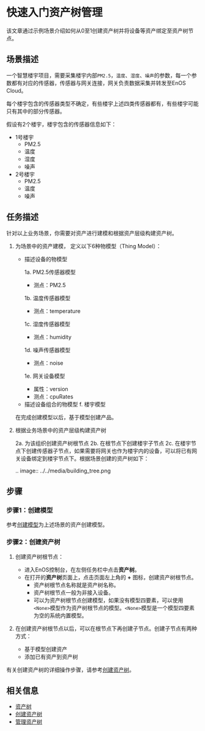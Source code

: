# 快速入门资产树管理

该文章通过示例场景介绍如何从0至1创建资产树并将设备等资产绑定至资产树节点。

## 场景描述

一个智慧楼宇项目，需要采集楼宇内部`PM2.5`，`温度`、`湿度`、`噪声`的参数，每一个参数都有对应的传感器，传感器与网关连接，网关负责数据采集并转发至EnOS Cloud。

每个楼宇包含的传感器类型不确定，有些楼宇上述四类传感器都有，有些楼宇可能只有其中的部分传感器。

假设有2个楼宇，楼宇包含的传感器信息如下：
- 1号楼宇
  - PM2.5
  - 温度
  - 湿度
  - 噪声
- 2号楼宇
  - PM2.5
  - 温度
  - 噪声

## 任务描述

针对以上业务场景，你需要对资产进行建模和根据资产层级构建资产树。

1. 为场景中的资产建模， 定义以下6种物模型（Thing Model）：

   - 描述设备的物模型

     1a. PM2.5传感器模型

        - 测点：PM2.5

     1b. 温度传感器模型

        - 测点：temperature

     1c. 湿度传感器模型

        - 测点：humidity

     1d. 噪声传感器模型

        - 测点：noise

     1e. 网关设备模型

        - 属性：version
        - 测点：cpuRates

   + 描述设备组合的物模型
     f. 楼宇模型

   在完成创建模型以后，基于模型创建产品。

2. 根据业务场景中的资产层级构建资产树

   2a. 为该组织创建资产树根节点
   2b. 在根节点下创建楼宇子节点
   2c. 在楼宇节点下创建传感器子节点，如果需要将网关也作为楼宇内的设备，可以将已有网关设备绑定到楼宇节点下。根据场景创建的资产树如下：

   .. image:: ../../media/building_tree.png

## 步骤

### 步骤1：创建模型

参考[创建模型](../model/creating_model)为上述场景的资产创建模型。

### 步骤2：创建资产树

1. 创建资产树根节点：
   
   - 进入EnOS控制台，在左侧任务栏中点击**资产树**。
   - 在打开的**资产树**页面上，点击页面左上角的 **+** 图标，创建资产树根节点。
     - 资产树根节点名称就是资产树名称。
     - 资产树根节点一般为非接入设备。
     - 可以为资产树根节点创建模型，如果没有模型四要素，可以使用`<None>`模型作为资产树根节点的模型。`<None>`模型是一个模型四要素为空的系统内置模型。
   
2. 在创建资产树根节点以后，可以在根节点下再创建子节点。创建子节点有两种方式：

   - 基于模型创建资产
   - 添加已有资产到资产树

有关创建资产树的详细操作步骤，请参考[创建资产树](creating_assettree)。

## 相关信息

- [资产树](assettree_overview)
- [创建资产树](creating_assettree)
- [管理资产树](managing_assettree)


<!--end-->

